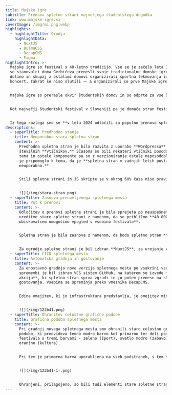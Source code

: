 ```yaml
---
title: Majske igre
subtitle: Prenova spletne strani največjega študentskega dogodka
link: www.majske-igre.si
coverImage: /img/mi.png.webp
highlights:
  - highlightTitle: Orodja
    highlightData:
      - NuxtJS
      - BulmaCSS
      - DecapCMS
      - Figma
highlightIntro: >-
  Majske igre so festival s 40-letno tradicijo. Vse se je začelo leta 1983, ko
  so stanovalci doma Gerbičeva prenesli svoje tradicionalne domske igre v Rožno
  dolino in skupaj z ostalimi domovi organizirali športna tekmovanja in večerni
  koncert. Takrat še niso slutili ー a organizirali so prve Majske igre.


  Majske igre so prerasle okvir študentskih domov in so odprte za vse študente in mlade po srcu, a njihov duh še vedno bije v študentskih naseljih, kjer se odvija večina dogajanja. Organizator vseh dogodkov pa ostajajo stanovalci študentskih domov, dandanes povezani v Študentski svet stanovalcev.


  Kot največji študentski festival v Sloveniji pa je domača stran festivala v zadnjih nekaj letih postala **popolnoma neuporabna** - zaradi slabega in nestrokovnega vzdrževanja, uporabljeno zastarelo tehnologijo in verzijami Wordpressa in vtičnikov.


  Iz tega razloga smo se **v letu 2024 odločili za popolno prenovo spletne strani** v moji izvedbi.
descriptions:
  - superTitle: Predhodno stanje
    title: Neuporabna stara spletna stran
    content: >-
      Predhodna spletna stran je bila razvita z uporabo **Wordpressa** in
      številnih **vtičnikov.** Sčasoma so bili nekateri vtičniki posodobljeni,
      tema in ostale komponente pa so z verzioniranje ostale neposodobljene. To
      je pripomoglo k temu, da je **spletna stran v zadnjih letih postala
      neuporabna.**


      Stili spletne strani in JS skripte se v okrog 60% časa niso pravilno in popolno naložile, kar je privedlo k temu, da so na strani manjkale slike, stili so bili "pokvarjeni". Hkrati stran ni bila uporabna na mobilnih napravah, saj se določene komponente niso prikazovale.


      ![](/img/stara-stran.png)
  - superTitle: Zasnova prenovljenega spletnega mesta
    title: Pot k prenovi
    content: >-
      Odločitev o prenovi spletne strani je bila sprejeta po neuspešnem poskusu
      ureditve stare spletne strani z namenom, da se približno **40 000 letnim
      obiskovalcem omogočimo vpogled v vsebino festivala**.


      Spletna stran je bila zasnova z namenom, da bodo spletno stran **urejali in upravljali tehnično neizobraženi člani organizacijske ekipe.** Zaradi tega je bila tehnična zahteva ta, da bo vsebino mogoče urejati preko centralnega sistema CMS. Druga tehnična zahteva je bila, da je gostovanje omogočeno preko trenutnega ponudnika gostovanja, ki uporablja sistem **cPanel**.


      Za ogrodje spletne strani je bil izbran **NuxtJS**, za urejanje vsebine je bil izbran **DecapCMS**. Kot osnova močno prilagojenih CSS stilov je bilo izbrano ogrodje **BulmaCMS**.
  - superTitle: CICD spletnega mesta
    title: Avtomatska gradnja in gostovanje
    content: >-
      Za enostavno gradnjo nove verzije spletnega mesta po vsakršni vsebinski
      spremembi je bil izbran VCS sistem GitHub, na katerem se izvede **GitHub
      akcija**, ki spletno stran sprva zgradi in jo potem prenese na strežnik
      gostovanja. Vsebina se spreminja preko vmesnika DecapCMS.


      Edina omejitev, ki jo infrastruktura predstavlja, je omejitev minut gradnje na sistemu GitHub actions, vendar v letošnjem letu težav z omejitvami nismo imeli.


      ![](/img/122b41.png)
  - superTitle: Ohranitev celostne grafične podobe
    title: Grafična podoba spletnega mesta
    content: >-
      Pri gradnji novega spletnega mesta smo ohranili staro celostno grafično
      podobo, ki predvideva temno modro barvo kot primarno ter deli podpodročja
      festivala s tremi barvami - zeleno (šport), svetlo modro (zabavo) in
      oranžno (kultura).


      Pri tem je primarna barva uporabljena na vseh podstraneh, s tem se ohranja celota spletnega mesta, posamezne barve podkategorij pa so uporabljene za posamezna področja.


      ![](/img/122b41-1-.png)


      Ohranjeni, prilagojeno, so bili tudi elementi stare spletne strani. S tem smo omogočili uporabnikom najenostavnejšo migracijo na novo spletno stran.
---
```

